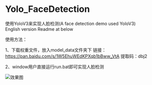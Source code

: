 # Yolo_FaceDetection
使用YoloV3来实现人脸检测(A face detection demo used YoloV3)    
English version Readme at below
  
使用方法：    

1、下载权重文件，放入model_data文件夹下
链接：
https://pan.baidu.com/s/1W5EhuWEdKPXqb1bBww_VtA 
提取码：dbj2  

2、window用户直接运行run.bat即可实现人脸检测   

![效果图](https://github.com/Tigege/Yolo_FaceDetection/blob/master/font/TIM%E6%88%AA%E5%9B%BE20190316202813.jpg)
